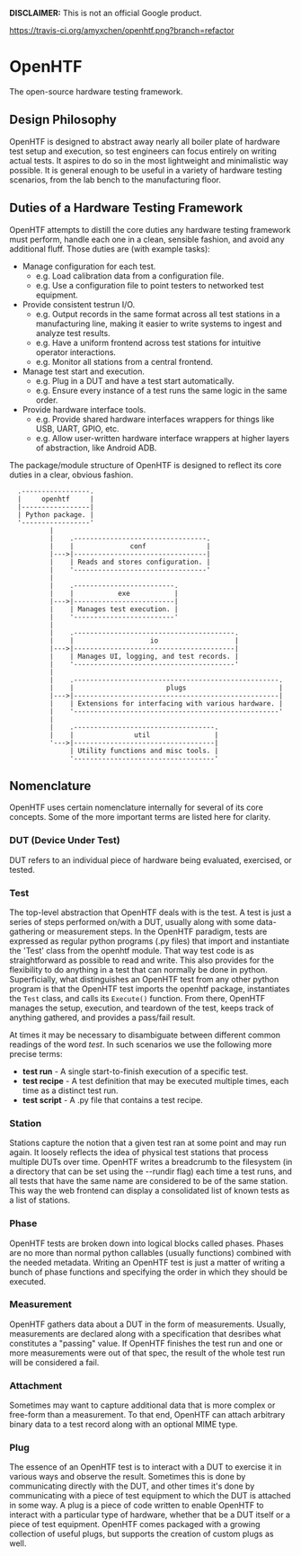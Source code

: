 **DISCLAIMER:** This is not an official Google product.

https://travis-ci.org/amyxchen/openhtf.png?branch=refactor

# OpenHTF
The open-source hardware testing framework.


## Design Philosophy
OpenHTF is designed to abstract away nearly all boiler plate of hardware test
setup and execution, so test engineers can focus entirely on writing actual
tests. It aspires to do so in the most lightweight and minimalistic way
possible. It is general enough to be useful in a variety of hardware testing
scenarios, from the lab bench to the manufacturing floor.


## Duties of a Hardware Testing Framework
OpenHTF attempts to distill the core duties any hardware testing framework must
perform, handle each one in a clean, sensible fashion, and avoid any additional
fluff. Those duties are (with example tasks):

  * Manage configuration for each test.
    * e.g. Load calibration data from a configuration file.
    * e.g. Use a configuration file to point testers to networked test
      equipment.
  * Provide consistent testrun I/O.
    * e.g. Output records in the same format across all test stations in a
      manufacturing line, making it easier to write systems to ingest and
      analyze test results.
    * e.g. Have a uniform frontend across test stations for intuitive operator
      interactions.
    * e.g. Monitor all stations from a central frontend.
  * Manage test start and execution.
    * e.g. Plug in a DUT and have a test start automatically.
    * e.g. Ensure every instance of a test runs the same logic in the same
      order.
  * Provide hardware interface tools.
    * e.g. Provide shared hardware interfaces wrappers for things like USB,
      UART, GPIO, etc.
    * e.g. Allow user-written hardware interface wrappers at higher layers of
      abstraction, like Android ADB.

The package/module structure of OpenHTF is designed to reflect its core duties
in a clear, obvious fashion.

```
  .-----------------.
  |     openhtf     |
  |-----------------|
  | Python package. |
  '-----------------'
          |
          |    .---------------------------------.
          |    |              conf               |
          |--->|---------------------------------|
          |    | Reads and stores configuration. |
          |    '---------------------------------'
          |
          |    .-------------------------.
          |    |           exe           |
          |--->|-------------------------|
          |    | Manages test execution. |
          |    '-------------------------'
          |
          |    .----------------------------------------.
          |    |                   io                   |
          |--->|----------------------------------------|
          |    | Manages UI, logging, and test records. |
          |    '----------------------------------------'
          |
          |    .---------------------------------------------------.
          |    |                       plugs                       |
          |--->|---------------------------------------------------|
          |    | Extensions for interfacing with various hardware. |
          |    '---------------------------------------------------'
          |
          |    .-----------------------------------.
          |    |               util                |
          '--->|-----------------------------------|
               | Utility functions and misc tools. |
               '-----------------------------------'
```


## Nomenclature
OpenHTF uses certain nomenclature internally for several of its core concepts.
Some of the more important terms are listed here for clarity.


### DUT (Device Under Test)
DUT refers to an individual piece of hardware being evaluated, exercised, or
tested.


### Test
The top-level abstraction that OpenHTF deals with is the test. A test is just
a series of steps performed on/with a DUT, usually along with some
data-gathering or measurement steps. In the OpenHTF paradigm, tests are
expressed as regular python programs (.py files) that import and instantiate the
'Test' class from the openhtf module. That way test code is as straightforward
as possible to read and write. This also provides for the flexibility to do
anything in a test that can normally be done in python. Superficially, what
distinguishes an OpenHTF test from any other python program is that the OpenHTF
test imports the openhtf package, instantiates the ```Test``` class, and calls
its ```Execute()``` function. From there, OpenHTF manages the setup, execution,
and teardown of the test, keeps track of anything gathered, and provides a
pass/fail result.

At times it may be necessary to disambiguate between different common readings
of the word _test_. In such scenarios we use the following more precise terms:
  
  * **test run** - A single start-to-finish execution of a specific test.
  * **test recipe** - A test definition that may be executed multiple times,
                      each time as a distinct test run.
  * **test script** - A .py file that contains a test recipe.


### Station
Stations capture the notion that a given test ran at some point and may run
again. It loosely reflects the idea of physical test stations that process
multiple DUTs over time. OpenHTF writes a breadcrumb to the filesystem (in a
directory that can be set using the --rundir flag) each time a test runs, and
all tests that have the same name are considered to be of the same station. This
way the web frontend can display a consolidated list of known tests as a list of
stations.


### Phase
OpenHTF tests are broken down into logical blocks called phases. Phases are no
more than normal python callables (usually functions) combined with the needed
metadata. Writing an OpenHTF test is just a matter of writing a bunch of phase
functions and specifying the order in which they should be executed.


### Measurement
OpenHTF gathers data about a DUT in the form of measurements. Usually,
measurements are declared along with a specification that desribes what
constitutes a "passing" value. If OpenHTF finishes the test run and one or more
measurements were out of that spec, the result of the whole test run will be
considered a fail.


### Attachment
Sometimes may want to capture additional data that is more complex or free-form
than a measurement. To that end, OpenHTF can attach arbitrary binary data to a
test record along with an optional MIME type.


### Plug
The essence of an OpenHTF test is to interact with a DUT to exercise it in
various ways and observe the result. Sometimes this is done by communicating
directly with the DUT, and other times it's done by communicating with a piece
of test equipment to which the DUT is attached in some way. A plug is a piece of
code written to enable OpenHTF to interact with a particular type of hardware,
whether that be a DUT itself or a piece of test equipment. OpenHTF comes
packaged with a growing collection of useful plugs, but supports the
creation of custom plugs as well.
